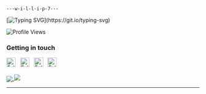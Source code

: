 ```
---w-i-l-l-i-p-7---
```
[![Typing SVG](https://readme-typing-svg.herokuapp.com?font=JetBrains+Mono&color=%6EBF8B&width=440&lines=Welcome+to+Willip7+GitHub+profile.;Hi,+I'+m+@willip7;I'+m+interested+in+Coding;I'+m+currently+learning+Machine+Learning;I'+m+looking+to+collaborate+on+GitHub;How+to+reach+me+@willip7.;Research+is+our+priority.;Thanks+for+reading.)](https://git.io/typing-svg)

<!---willip7 is a ✨ special ✨ repository because its `README.md` (this file) appears on your GitHub profile.You can click the Preview link to take a look at your changes.--->
![Profile Views](https://komarev.com/ghpvc/?username=willip7&color=brightgreen)
### Getting in touch
<a href="https://twitter.com/willip7" title="Follow me on Twitter">
  <img
    width="24"
    alt="Follow me on Twitter"
    src="https://raw.githubusercontent.com/trekhleb/trekhleb/master/assets/icons/twitter.svg"
  /></a>
&nbsp;
<a href="https://www.linkedin.com/in/willip7/" title="Follow me on LinkedIn">
  <img
    width="24"
    alt="Follow me on LinkedIn"
    src="https://raw.githubusercontent.com/trekhleb/trekhleb/master/assets/icons/linkedin.svg"
  /></a>
&nbsp;
<a href="https://medium.com/@willip7" title="Follow me on Medium">
  <img
    width="24"
    alt="Follow me on Medium"
    src="https://raw.githubusercontent.com/trekhleb/trekhleb/master/assets/icons/medium.svg"
  /></a>
&nbsp;
<a href="https://dev.to/willip7" title="Follow me on DevTo">
  <img
    width="24"
    alt="Follow me on DevTo"
    src="https://raw.githubusercontent.com/trekhleb/trekhleb/master/assets/icons/devto.svg"
  /></a>
&nbsp;
<br>
<br>
<a href="https://github.com/willip7">
    <img align="center" src="https://github-readme-stats.vercel.app/api/top-langs/?username=lazarus&layout=compact&theme=buefy&hide_border=true" />
</a>
<a href="https://github.com/willip7">
    <img src="https://github-readme-stats.vercel.app/api?username=willip7&title_color=002573&show_icons=true&3&icon_color=28057D" />
  </a>
  <hr>
